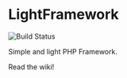 LightFramework
==============

![Build Status](https://travis-ci.org/arall/LightFramework.svg?branch=develop)

Simple and light PHP Framework.

Read the wiki!
